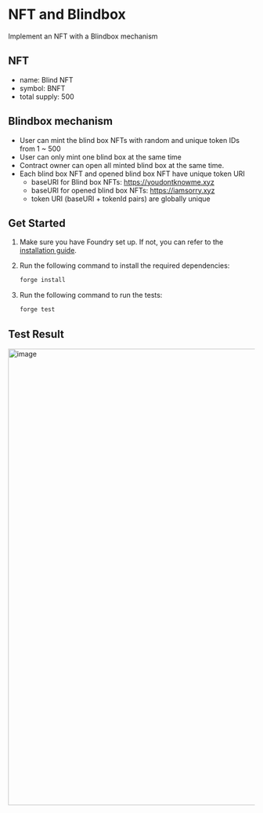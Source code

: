# NFT and Blindbox

Implement an NFT with a Blindbox mechanism

## NFT

- name: Blind NFT
- symbol: BNFT
- total supply: 500

## Blindbox mechanism

- User can mint the blind box NFTs with random and unique token IDs from 1 ~ 500
- User can only mint one blind box at the same time
- Contract owner can open all minted blind box at the same time.
- Each blind box NFT and opened blind box NFT have unique token URI
    - baseURI for Blind box NFTs: https://youdontknowme.xyz
    - baseURI for opened blind box NFTs: https://iamsorry.xyz
    - token URI (baseURI + tokenId pairs) are globally unique


## Get Started

1. Make sure you have Foundry set up. If not, you can refer to the [installation guide](https://book.getfoundry.sh/getting-started/installation).

2. Run the following command to install the required dependencies:
   ```bash
   forge install
   ```
3. Run the following command to run the tests:
   ```bash
   forge test
   ```
## Test Result
<img width="930" alt="image" src="https://github.com/chiweitw/nft_blindbox/assets/34131145/a6748a12-1c76-464e-99ad-1244c48454c8">


